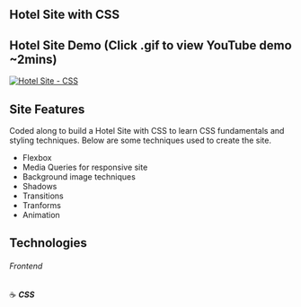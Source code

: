 ## Hotel Site with CSS

## Hotel Site Demo (Click .gif to view YouTube demo ~2mins)

<a href="https://youtu.be/qcWz3YAHR-w" target="_blank"><img src="https://i.imgflip.com/2wcqfl.gif" title="Hotel Site - CSS"/></a>

## Site Features
Coded along to build a Hotel Site with CSS to learn CSS fundamentals and styling techniques.  Below are some techniques used to create the site.

- Flexbox
- Media Queries for responsive site
- Background image techniques
- Shadows
- Transitions
- Tranforms
- Animation

## Technologies

###### Frontend

:coffee: **_CSS_**
